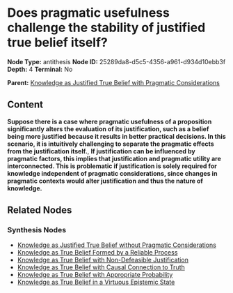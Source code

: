 # Does pragmatic usefulness challenge the stability of justified true belief itself?

**Node Type:** antithesis
**Node ID:** 25289da8-d5c5-4356-a961-d934d10ebb3f
**Depth:** 4
**Terminal:** No

**Parent:** [Knowledge as Justified True Belief with Pragmatic Considerations](knowledge-as-justified-true-belief-with-pragmatic-considerations-synthesis-3f4b5f7d-21af-445e-a649-c93d0ba13fdc.md)

## Content

**Suppose there is a case where pragmatic usefulness of a proposition significantly alters the evaluation of its justification, such as a belief being more justified because it results in better practical decisions. In this scenario, it is intuitively challenging to separate the pragmatic effects from the justification itself.**, **If justification can be influenced by pragmatic factors, this implies that justification and pragmatic utility are interconnected. This is problematic if justification is solely required for knowledge independent of pragmatic considerations, since changes in pragmatic contexts would alter justification and thus the nature of knowledge.**

## Related Nodes

### Synthesis Nodes

- [Knowledge as Justified True Belief without Pragmatic Considerations](knowledge-as-justified-true-belief-without-pragmatic-considerations-synthesis-4005846c-b7d9-4224-bbc3-85ed9fc314fa.md)
- [Knowledge as True Belief Formed by a Reliable Process](knowledge-as-true-belief-formed-by-a-reliable-process-synthesis-bdddc0c7-55bd-4a39-8807-644e7e0f43e6.md)
- [Knowledge as True Belief with Non-Defeasible Justification](knowledge-as-true-belief-with-non-defeasible-justification-synthesis-314255b0-4f90-4817-a351-16b871ef0904.md)
- [Knowledge as True Belief with Causal Connection to Truth](knowledge-as-true-belief-with-causal-connection-to-truth-synthesis-76eba3eb-9af9-475a-b14c-3f5eba65d154.md)
- [Knowledge as True Belief with Appropriate Probability](knowledge-as-true-belief-with-appropriate-probability-synthesis-27772410-74dd-43b8-9acb-bbdc72d1ac1a.md)
- [Knowledge as True Belief in a Virtuous Epistemic State](knowledge-as-true-belief-in-a-virtuous-epistemic-state-synthesis-04612f64-3346-44e9-9c4d-257036f43230.md)

